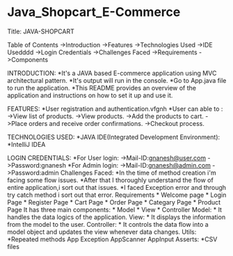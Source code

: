 # Java_Shopcart_E-Commerce

Title: JAVA-SHOPCART

   Table of Contents
           ->Introduction
           ->Features
           ->Technologies Used
           ->IDE Usedddd
           ->Login Credentials
           ->Challenges Faced
           ->Requirements
           ->Components
           
           
   INTRODUCTION:
            *It's a JAVA based E-commerce application using MVC architectural pattern.
            *It's output will run in the console.
            *Go to App.java file to run the application.
            *This README provides an overview of the application and instructions on how to set it up and use it.

   FEATURES:
            *User registration and authentication.vfgnh
            *User can able to :
                 ->View list of products.
                 ->View products.
                 ->Add the products to cart.
                 ->Place orders and receive order confirmations.
                 ->Checkout process.

   TECHNOLOGIES USED:
            *JAVA
   IDE(Integrated Development Environment):
            *IntelliJ IDEA

   LOGIN CREDENTIALS:
            *For User login:
               ->Mail-ID:gnanesh@user.com
               ->Password:gnanesh
            *For Admin login:
               ->Mail-ID:gnanesh@admin.com
               ->Password:admin
    Challenges Faced:
            *In the time of method creation i'm facing some flow issues.
            *After that I thoroughly understand the flow of entire application,i sort out that issues.
            *I faced Exception error and through try catch method i sort out that error.
    Requirements
            * Welcome page
            * Login Page
            * Register Page
            * Cart Page 
            * Order Page
            * Categary Page
            * Product Page
    It has three main components:
           * Model
           * View
           * Controller
           Model:
               * It handles the data logics of the application.
           View:
               * It displays the information from the model to the user.
           Controller: 
               * It controls the data flow into a model object and updates the view whenever data changes. 
           Utils:
               *Repeated methods
                    App Exception
                    AppScanner
                    AppInput
            Asserts:
               *CSV files
                
            
 

               
          

            
                 
   

